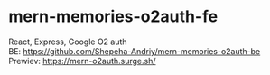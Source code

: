 # mern-memories-o2auth-fe  
React, Express, Google O2 auth  
BE: https://github.com/Shepeha-Andriy/mern-memories-o2auth-be  
Prewiev: https://mern-o2auth.surge.sh/
